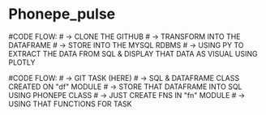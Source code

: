 # Phonepe_pulse

#CODE FLOW:
                # -> CLONE THE GITHUB
                # -> TRANSFORM INTO THE DATAFRAME
                # -> STORE INTO THE MYSQL RDBMS
                # -> USING PY TO EXTRACT THE DATA FROM SQL & DISPLAY THAT DATA AS VISUAL USING PLOTLY



#CODE FLOW:
                # -> GIT TASK (HERE)
                # -> SQL & DATAFRAME CLASS CREATED ON "df" MODULE
                # -> STORE THAT DATAFRAME INTO SQL USING PHONEPE CLASS
                # -> JUST CREATE FNS IN "fn" MODULE
                # -> USING THAT FUNCTIONS FOR TASK
